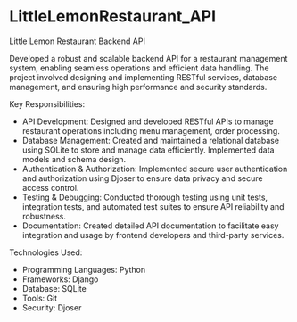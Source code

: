 # LittleLemonRestaurant_API
Little Lemon Restaurant Backend API

Developed a robust and scalable backend API for a restaurant management system, enabling seamless operations and efficient data handling. The project involved designing and implementing RESTful services, database management, and ensuring high performance and security standards.

Key Responsibilities:
- API Development: Designed and developed RESTful APIs to manage restaurant operations including menu management, order processing.
- Database Management: Created and maintained a relational database using SQLite to store and manage data efficiently. Implemented data models and schema design.
- Authentication & Authorization: Implemented secure user authentication and authorization using Djoser to ensure data privacy and secure access control.
- Testing & Debugging: Conducted thorough testing using unit tests, integration tests, and automated test suites to ensure API reliability and robustness.
- Documentation: Created detailed API documentation to facilitate easy integration and usage by frontend developers and third-party services.

Technologies Used:
- Programming Languages: Python
- Frameworks: Django 
- Database: SQLite
- Tools: Git
- Security: Djoser
